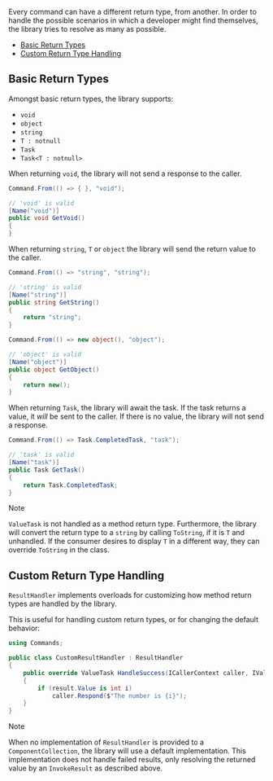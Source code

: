 Every command can have a different return type, from another. 
In order to handle the possible scenarios in which a developer might find themselves, the library tries to resolve as many as possible.

- [Basic Return Types](#basic-return-types)
- [Custom Return Type Handling](#custom-return-type-handling)

## Basic Return Types

Amongst basic return types, the library supports:

- `void`
- `object`
- `string`
- `T : notnull`
- `Task`
- `Task<T : notnull>`

When returning `void`, the library will not send a response to the caller.

```cs
Command.From(() => { }, "void");
```
```cs
// 'void' is valid
[Name("void")]
public void GetVoid()
{
}
```

When returning `string`, `T` or `object` the library will send the return value to the caller.

```cs
Command.From(() => "string", "string");
```
```cs
// 'string' is valid
[Name("string")]
public string GetString()
{
    return "string";
}
```

```cs
Command.From(() => new object(), "object");
```
```cs
// 'object' is valid
[Name("object")]
public object GetObject()
{
    return new();
}
```

When returning `Task`, the library will await the task. If the task returns a value, it *will* be sent to the caller. If there is no value, the library will not send a response.

```cs
Command.From(() => Task.CompletedTask, "task");
```
```cs
// 'task' is valid
[Name("task")]
public Task GetTask()
{
    return Task.CompletedTask;
}
```

> [!NOTE]
> `ValueTask` is not handled as a method return type. 
> Furthermore, the library will convert the return type to a `string` by calling `ToString`, if it is `T` and unhandled. 
> If the consumer desires to display `T` in a different way, they can override `ToString` in the class.

## Custom Return Type Handling

`ResultHandler` implements overloads for customizing how method return types are handled by the library.

This is useful for handling custom return types, or for changing the default behavior:

```cs
using Commands;

public class CustomResultHandler : ResultHandler
{
    public override ValueTask HandleSuccess(ICallerContext caller, IValueResult result, IServiceProvider services, CancellationToken cancellationToken)
    {
        if (result.Value is int i)
            caller.Respond($"The number is {i}");
    }
}
```

> [!NOTE]
> When no implementation of `ResultHandler` is provided to a `ComponentCollection`, the library will use a default implementation. 
> This implementation does not handle failed results, only resolving the returned value by an `InvokeResult` as described above.